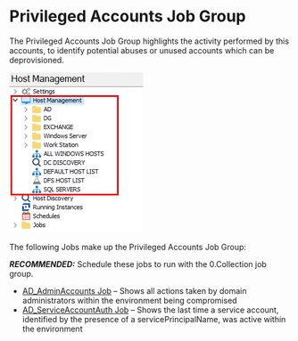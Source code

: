 # Privileged Accounts Job Group

The Privileged Accounts Job Group highlights the activity performed by this accounts, to identify potential abuses or unused accounts which can be deprovisioned.

![Privileged Accounts Job Group in the Jobs Tree](/static/img/product_docs/accessanalyzer/accessanalyzer/enterpriseauditor/admin/hostmanagement/jobstree.png)

The following Jobs make up the Privileged Accounts Job Group:

___RECOMMENDED:___ Schedule these jobs to run with the 0.Collection job group.

- [AD\_AdminAccounts Job](/docs/product_docs/accessanalyzer/accessanalyzer/enterpriseauditor/solutions/activedirectory/activity/privilegedaccounts/ad_adminaccounts.md) – Shows all actions taken by domain administrators within the environment being compromised
- [AD\_ServiceAccountAuth Job](/docs/product_docs/accessanalyzer/accessanalyzer/enterpriseauditor/solutions/activedirectory/activity/privilegedaccounts/ad_serviceaccountauth.md) – Shows the last time a service account, identified by the presence of a servicePrincipalName, was active within the environment
